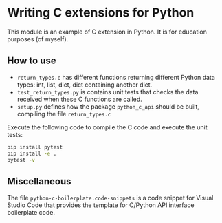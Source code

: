 # Writing C extensions for Python
This module is an example of C extension in Python. It is for education purposes (of myself).


## How to use

 - `return_types.c` has different functions returning different Python data types: int, list, dict, dict containing another dict.
 - `test_return_types.py` is contains unit tests that checks the data received when these C functions are called.
 - `setup.py` defines how the package `python_c_api` should be built, compiling the file `return_types.c`

Execute the following code to compile the C code and execute the unit tests:
```bash
pip install pytest
pip install -e .
pytest -v
```

## Miscellaneous

The file `python-c-boilerplate.code-snippets` is a code snippet for Visual Studio Code that provides the template for C/Python API interface boilerplate code.
